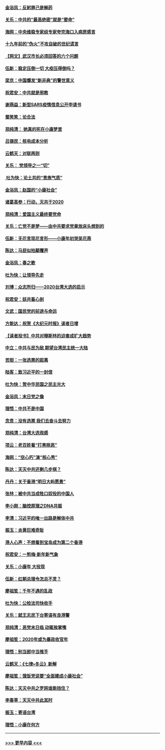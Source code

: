 #### [金浴凤：反躬罪己是解药](../pages/nsc993/n11820280.md?t=01260931) 
#### [关乐：中共的“最高绝密”就是“要命”](../pages/nsc993/n11816946.md?t=01260931) 
#### [海网：中央维稳专家组专家夸完海口入病房感言](../pages/nsc993/n11815138.md?t=01260931) 
#### [十九年前的“伪火”不攻自破的世纪谎言](../pages/nsc993/n11813238.md?t=01260931) 
#### [【网文】武汉市长必须回答的六个问题](../pages/nsc993/n11813848.md?t=01260931) 
#### [伍新：稳定压倒一切 大疫压得倒吗？](../pages/nsc993/n11812634.md?t=01260931) 
#### [梁京：中国爆发“新非典”的警世意义](../pages/nsc993/n11812554.md?t=01260931) 
#### [祝君安：中共就是邪教](../pages/nsc993/n11812431.md?t=01260931) 
#### [谢燕益：新型SARS疫情信息公开申请书](../pages/nsc993/n11808840.md?t=01260931) 
#### [蜀笑笑：论合法](../pages/nsc993/n11808064.md?t=01260931) 
#### [郑纯清： 她真的死在小康梦里](../pages/nsc993/n11806623.md?t=01260931) 
#### [吕锡民：核电成本分析](../pages/nsc993/n11806284.md?t=01260931) 
#### [云鹤天：对联两则](../pages/nsc993/n11805957.md?t=01260931) 
#### [关乐： 党领导之一“切”](../pages/nsc993/n11804505.md?t=01260931) 
#### [ 吐为快：论土共的“贵族气质”](../pages/nsc993/n11804490.md?t=01260931) 
#### [金浴凤：赵国的“小康社会”](../pages/nsc993/n11804452.md?t=01260931) 
#### [诸葛高参：行动，灭共于2020](../pages/nsc993/n11804120.md?t=01260931) 
#### [郑纯清：爱国主义最终要党命](../pages/nsc993/n11802197.md?t=01260931) 
#### [关乐：亡党不是梦——由中共要求党章放床头想到的](../pages/nsc993/n11802156.md?t=01260931) 
#### [伍新：无花言现花言形——小康年初哭吴花燕](../pages/nsc993/n11800044.md?t=01260931) 
#### [陈达：马屁似拍颠覆声](../pages/nsc993/n11800010.md?t=01260931) 
#### [金浴凤：春之歌](../pages/nsc993/n11797687.md?t=01260931) 
#### [吐为快：让领导先走](../pages/nsc993/n11797512.md?t=01260931) 
#### [刘博：众志所归——2020台湾大选的启示](../pages/nsc993/n11796878.md?t=01260931) 
#### [祝君安：妖共畜心剖](../pages/nsc993/n11794273.md?t=01260931) 
#### [文武：国民党的前途与命运](../pages/nsc993/n11794198.md?t=01260931) 
#### [方能达：祝贺《大纪元时报》读者日增](../pages/nsc993/n11793807.md?t=01260931) 
#### [【读者投书】中共对穆斯林的迫害成扩大趋势](../pages/nsc993/n11791371.md?t=01260931) 
#### [中立：中共与民为敌 期望台湾民主统一大陆](../pages/nsc993/n11790392.md?t=01260931) 
#### [苦胆：一张选票的距离](../pages/nsc993/n11788914.md?t=01260931) 
#### [陆客：致习近平的一封信](../pages/nsc993/n11788867.md?t=01260931) 
#### [吐为快：贺中华民国之民主光大](../pages/nsc993/n11788618.md?t=01260931) 
#### [金浴凤：末日党之像](../pages/nsc993/n11787475.md?t=01260931) 
#### [理悟：中共不是中国](../pages/nsc993/n11787463.md?t=01260931) 
#### [念贲：没有选票  我们去奋斗去努力](../pages/nsc993/n11787398.md?t=01260931) 
#### [郑纯清：台湾大选观感](../pages/nsc993/n11786210.md?t=01260931) 
#### [项云：老百姓看“打黑除恶”](../pages/nsc993/n11785398.md?t=01260931) 
#### [海网：“空心朽”演“核心秀”](../pages/nsc993/n11783874.md?t=01260931) 
#### [陈达：天灭中共还剩几步棋？](../pages/nsc993/n11783719.md?t=01260931) 
#### [丹丹：关于香港“明日大屿愿景”](../pages/nsc993/n11783273.md?t=01260931) 
#### [张林：被中共当成牲口奴役的中国人](../pages/nsc993/n11782397.md?t=01260931) 
#### [李小刚：脑控原理之DNA共振](../pages/nsc993/n11780962.md?t=01260931) 
#### [李清：习近平的唯一出路是解体中共](../pages/nsc993/n11780866.md?t=01260931) 
#### [振玉：炎黄巨难奇耻](../pages/nsc993/n11779632.md?t=01260931) 
#### [港人心声：不想看到宝岛成为第二个香港](../pages/nsc993/n11778817.md?t=01260931) 
#### [祝君安：一剪梅‧新年新气象](../pages/nsc993/n11776340.md?t=01260931) 
#### [关乐：小康年 大役现](../pages/nsc993/n11774213.md?t=01260931) 
#### [伍新：红朝总理令怎总不灵？](../pages/nsc993/n11770813.md?t=01260931) 
#### [廖祖笙：千年不遇的乱政](../pages/nsc993/n11770373.md?t=01260931) 
#### [吐为快：公检法司快收手](../pages/nsc993/n11770359.md?t=01260931) 
#### [关乐：就王志民下台寄语有良港警](../pages/nsc993/n11769903.md?t=01260931) 
#### [郑纯清：恶党末日临 动辄挨掌嘴](../pages/nsc993/n11769356.md?t=01260931) 
#### [廖祖笙：2020年或为暴政收官年](../pages/nsc993/n11768216.md?t=01260931) 
#### [理悟：别当郎中当推手](../pages/nsc993/n11768243.md?t=01260931) 
#### [云鹤天：《七律▪冬云》新解](../pages/nsc993/n11768204.md?t=01260931) 
#### [廖祖笙：饿饭党说要“全面建成小康社会”](../pages/nsc993/n11767482.md?t=01260931) 
#### [陈达：天灭中共之罗网谁能挡住？](../pages/nsc993/n11767465.md?t=01260931) 
#### [李春草：天灭中共此其时](../pages/nsc993/n11767452.md?t=01260931) 
#### [振玉：寄语台湾](../pages/nsc993/n11767432.md?t=01260931) 
#### [理悟：小康在何方](../pages/nsc993/n11767394.md?t=01260931) 

----
#### [ >>> 更早内容 <<< ](../indexes/nsc993-earlier.md)
